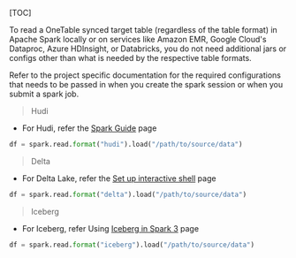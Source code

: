 [TOC]

To read a OneTable synced target table (regardless of the table format) in Apache Spark locally or on services like
Amazon EMR, Google Cloud's Dataproc, Azure HDInsight, or Databricks, you do not need additional jars or configs
other than what is needed by the respective table formats.

Refer to the project specific documentation for the required configurations that needs to be passed in when
you create the spark session or when you submit a spark job.

> Hudi

* For Hudi, refer the [Spark Guide](https://hudi.apache.org/docs/quick-start-guide#spark-shellsql) page

```python
df = spark.read.format("hudi").load("/path/to/source/data")
```

> Delta

* For Delta Lake, refer the [Set up interactive shell](https://docs.delta.io/latest/quick-start.html#set-up-interactive-shell) page

```python
df = spark.read.format("delta").load("/path/to/source/data")
```

> Iceberg

* For Iceberg, refer Using [Iceberg in Spark 3](https://iceberg.apache.org/docs/latest/getting-started/#using-iceberg-in-spark-3) page

```python
df = spark.read.format("iceberg").load("/path/to/source/data")
```

